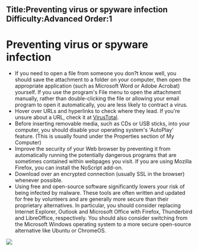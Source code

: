 Title:Preventing virus or spyware infection
Difficulty:Advanced
Order:1
---
<h1>Preventing virus or spyware infection</h1><p><ul><li>If you need to open a file from someone you don?t know well, you should save the attachment to a folder on your computer, then open the appropriate application (such as Microsoft Word or Adobe Acrobat) yourself. If you use the program's File menu to open the attachment manually, rather than double-clicking the file or allowing your email program to open it automatically, you are less likely to contract a virus.</li><li>Hover over URLs and hyperlinks to check where they lead. If you're unsure about a URL, check it at <a href="https://www.virustotal.com/#url">VirusTotal</a>.</li><li>Before inserting removable media, such as CDs or USB sticks, into your computer, you should disable your operating system's 'AutoPlay' feature. (This is usually found under the Properties section of My Computer)</li><li>Improve the security of your Web browser by preventing it from automatically running the potentially dangerous programs that are sometimes contained within webpages you visit. If you are using Mozilla Firefox, you can install the NoScript add-on.</li><li>Download over an encrypted connection (usually SSL in the browser) whenever possible.</li><li>Using free and open-source software significantly lowers your risk of being infected by malware. These tools are often written and updated for free by volunteers and are generally more secure than their proprietary alternatives. In particular, you should consider replacing Internet Explorer, Outlook and Microsoft Office with Firefox, Thunderbird and LibreOffice, respectively. You should also consider switching from the Microsoft Windows operating system to a more secure open-source alternative like Ubuntu or ChromeOS.</li></ul></p><img src="malware_adv2.png">